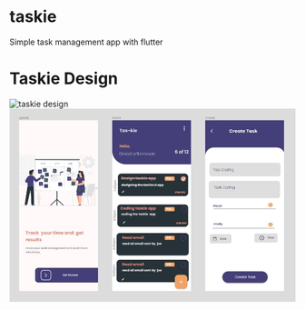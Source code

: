 # taskie
 Simple task management app with flutter
<h1>Taskie Design</h1>

![taskie design](taskie.jpg)
<img src="design_img/taskie.jpg">
